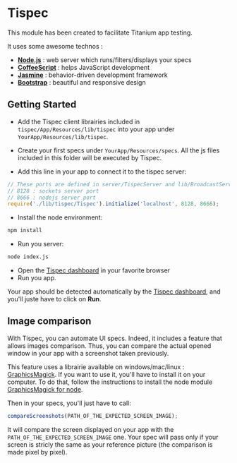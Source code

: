 # Tispec

This module has been created to facilitate Titanium app testing.

It uses some awesome technos :
* **[Node.js](http://nodejs.org/)** : web server which runs/filters/displays your specs
* **[CoffeeScript](http://coffeescript.org/)** : helps JavaScript development
* **[Jasmine](https://github.com/pivotal/jasmine)** : behavior-driven development framework
* **[Bootstrap](http://twitter.github.io/bootstrap/)** : beautiful and responsive design

## Getting Started

* Add the Tispec client librairies included in `tispec/App/Resources/lib/tispec` into your app under `YourApp/Resources/lib/tispec`.

* Create your first specs under `YourApp/Resources/specs`. All the js files included in this folder will be executed by Tispec.

* Add this line in your app to connect it to the tispec server:

```js
// These ports are defined in server/TispecServer and lib/BroadcastServer
// 8128 : sockets server port
// 8666 : nodejs server port
require('./lib/tispec/Tispec').initialize('localhost', 8128, 8666);
```

* Install the node environment:

```bash
npm install
```

* Run you server:

```bash
node index.js
```

* Open the [Tispec dashboard](http://localhost:8666/) in your favorite browser
* Run you app.

Your app should be detected automatically by the [Tispec dashboard](http://localhost:8666/), and you'll juste have to click on **Run**.


## Image comparison

With Tispec, you can automate UI specs.
Indeed, it includes a feature that allows images comparison. Thus, you can compare the actual opened window in your app with a screenshot taken previously.

This feature uses a librairie available on windows/mac/linux : [GraphicsMagick](http://www.graphicsmagick.org/). If you want to use it, you'll have to install it on your computer.
To do that, follow the instructions to install the node module [GraphicsMagick for node](https://github.com/aheckmann/gm#getting-started).

Then in your specs, you'll just have to call:

```js
compareScreenshots(PATH_OF_THE_EXPECTED_SCREEN_IMAGE);
```

It will compare the screen displayed on your app with the `PATH_OF_THE_EXPECTED_SCREEN_IMAGE` one. Your spec will pass only if your screen is stricly the same as your reference picture (the comparison is made pixel by pixel).
